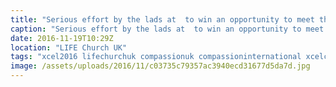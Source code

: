 ```yaml
---
title: "Serious effort by the lads at  to win an opportunity to meet their sponsored @compassionuk child"
caption: "Serious effort by the lads at  to win an opportunity to meet their sponsored @compassionuk child"
date: 2016-11-19T10:29Z
location: "LIFE Church UK"
tags: "xcel2016 lifechurchuk compassionuk compassioninternational xcelconf"
image: /assets/uploads/2016/11/c03735c79357ac3940ecd31677d5da7d.jpg
---
```

